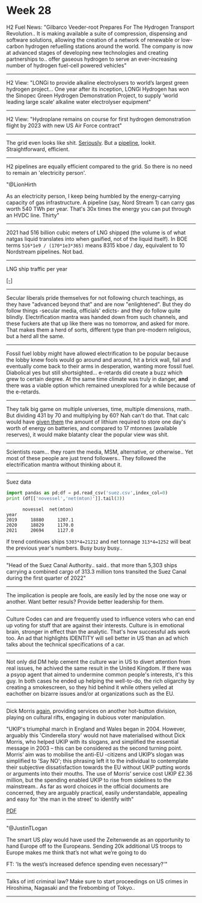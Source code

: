 # Week 28 

H2 Fuel News: "Gilbarco Veeder-root Prepares For The Hydrogen
Transport Revolution.. It is making available a suite of compression,
dispensing and software solutions, allowing the creation of a network
of renewable or low-carbon hydrogen refuelling stations around the
world. The company is now at advanced stages of developing new
technologies and creating partnerships to.. offer gaseous hydrogen to
serve an ever-increasing number of hydrogen fuel-cell powered
vehicles"

---

H2 View: "LONGi to provide alkaline electrolysers to world’s largest
green hydrogen project... One year after its inception, LONGi Hydrogen
has won the Sinopec Green Hydrogen Demonstration Project, to supply
‘world leading large scale’ alkaline water electrolyser equipment"

---

H2 View: "Hydroplane remains on course for first hydrogen demonstration
flight by 2023 with new US Air Force contract"

---

The grid even looks like shit. [Seriously](https://pbs.twimg.com/media/FXSTCWYWAAIHhx1?format=jpg&name=small). 
But a [pipeline](https://pbs.twimg.com/media/FMA3m-DWUAMDe-D?format=jpg&name=small),
lookit. Straightforward, efficient.

---

H2 pipelines are equally efficient compared to the grid. So there is
no need to remain an 'electricity person'.

"@LionHirth

As an electricity person, I keep being humbled by the energy-carrying
capacity of gas infrastructure. A pipeline (say, Nord Stream 1) can
carry gas worth 540 TWh per year. That's 30x times the energy you can
put through an HVDC line. Thirty"

---

2021 had 516 billion cubic meters of LNG shipped (the volume is of
what natgas liquid translates into when gasified, not of the liquid
itself). In BOE terms `516*1e9 / (170*1e3*365)` means 8315 kboe / day,
equivalent to 10 Nordstream pipelines. Not bad.

---

LNG ship traffic per year

[[-]](2019/05/energstats.html#lng)

---

Secular liberals pride themselves for not following church teachings,
as they have "advanced beyond that" and are now "enlightened". But
they do follow things -secular media, officials' edicts- and they do
follow quite blindly. Electrification mantra was handed down from such
channels, and these fuckers ate that up like there was no tomorrow,
and asked for more. That makes them a herd of sorts, different type
than pre-modern religious, but a herd all the same.

---

Fossil fuel lobby might have allowed electrification to be popular
because the lobby knew fools would go around and around, hit a brick
wall, fail and eventually come back to their arms in desperation,
wanting more fossil fuel. Diabolical yes but still
shortsighted... e-retards did create a buzz which grew to certain
degree. At the same time climate was truly in danger, **and** there
was a viable option which remained unexplored for a while because of
the e-retards.

---

They talk big game on multiple universes, time, multiple dimensions,
math..  But dividing 431 by 70 and multiplying by 60? Nah can't do that.
That calc would have [given them](../../2022/02/base-energy-numbers.html#lithium)
the amount of lithium required to store one day's worth of energy on
batteries, and compared to 17 mtonnes (available reserves), it
would make blatanty clear the popular view was shit.

---

Scientists roam... they roam the media, MSM, alternative, or
otherwise..  Yet most of these people are just trend followers.. They
followed the electrification mantra without thinking about it.

---

Suez data

```python
import pandas as pd;df = pd.read_csv('suez.csv',index_col=0)
print (df[['novessel','net(mton)']].tail(3))
```

```text
      novessel  net(mton)
year                     
2019     18880     1207.1
2020     18829     1170.0
2021     20694     1127.0
```

If trend continues ships `5303*4=21212` and net tonnage `313*4=1252`
will beat the previous year's numbers. Busy busy busy.. 

---

"Head of the Suez Canal Authority.. said.. that more than 5,303 ships
carrying a combined cargo of 313.3 million tons transited the Suez
Canal during the first quarter of 2022"

---

The implication is people are fools, are easily led by the nose one
way or another. Want better resuls? Provide better leadership for
them.

---

Culture Codes can and are frequently used to influence voters who can
end up voting for stuff that are against their interests. Culture is
in emotional brain, stronger in effect than the analytic.  That's how
successful ads work too. An ad that highlights IDENTITY will sell
better in US than an ad which talks about the technical specifications
of a car.

---

Not only did DM help cement the culture war in US to divert attention
from real issues, he achived the same result in the United Kingdom. If
there was a psyop agent that aimed to undermine common people's
interests, it's this guy. In both cases he ended up helping the
well-to-do, the rich oligarchy by creating a smokescreen, so they hid
behind it while others yelled at eachother on bizarre issues and/or
at organizations such as the EU.

---

Dick Morris [again](2021/10/all-too-human.html#triangulation),
providing services on another hot-button division, playing on cultural
rifts, engaging in dubious voter manipulation.

"UKIP's triumphal march in England and Wales began in 2004. However,
arguably this 'Cinderella story' would not have materialised without
Dick Morris, who helped UKIP with its slogans, and simplified the
essential message in 2003 – this can be considered as the second
turning point.  Morris’ aim was to mobilise the anti-EU -citizens and
UKIP’s slogan was simplified to 'Say NO'; this phrasing left it to the
individual to contemplate their subjective dissatisfaction towards the
EU without UKIP putting words or arguments into their mouths. The use
of Morris’ service cost UKIP £2.36 million, but the spending enabled
UKIP to rise from sidelines to the mainstream.. As far as word choices
in the official documents are concerned, they are arguably practical,
easily understandable, appealing and easy for 'the man in the street'
to identify with"

[PDF](https://trepo.tuni.fi/bitstream/handle/10024/97216/GRADU-1432883596.pdf?sequence=1)

---

"@JustinTLogan

The smart US play would have used the Zeitenwende as an opportunity to
hand Europe off to the Europeans. Sending 20k additional US troops to
Europe makes me think that’s not what we’re going to do

FT: 'Is the west’s increased defence spending even necessary?'"

---

Talks of intl criminal law? Make sure to start proceedings on US
crimes in Hiroshima, Nagasaki and the firebombing of Tokyo..

---
